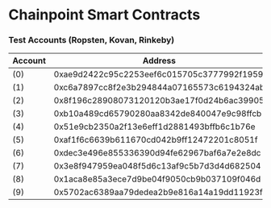 # Chainpoint Smart Contracts

### Test Accounts (Ropsten, Kovan, Rinkeby)

| Account  | Address | Ropsten | Kovan |
| ------------- | ------------- | ------------- | ------------- |
| (0)  | 0xae9d2422c95c2253eef6c015705c3777992f1959 | [view](https://ropsten.etherscan.io/address/0xae9d2422c95c2253eef6c015705c3777992f1959) | [view](https://kovan.etherscan.io/address/0xae9d2422c95c2253eef6c015705c3777992f1959) |
| (1)  | 0xc6a7897cc8f2e3b294844a07165573c6194324ab | [view](https://ropsten.etherscan.io/address/0xc6a7897cc8f2e3b294844a07165573c6194324ab) | [view](https://kovan.etherscan.io/address/0xc6a7897cc8f2e3b294844a07165573c6194324ab) |
| (2)  | 0x8f196c28908073120120b3ae17f0d24b6ac39905 | [view](https://ropsten.etherscan.io/address/0x8f196c28908073120120b3ae17f0d24b6ac39905) | [view](https://kovan.etherscan.io/address/0x8f196c28908073120120b3ae17f0d24b6ac39905) |
| (3)  | 0xb10a489cd65790280aa8342de840047e9c98ffcb | [view](https://ropsten.etherscan.io/address/0xb10a489cd65790280aa8342de840047e9c98ffcb) | [view](https://kovan.etherscan.io/address/0xb10a489cd65790280aa8342de840047e9c98ffcb) |
| (4)  | 0x51e9cb2350a2f13e6eff1d2881493bffb6c1b76e | [view](https://ropsten.etherscan.io/address/0x51e9cb2350a2f13e6eff1d2881493bffb6c1b76e) | [view](https://kovan.etherscan.io/address/0x51e9cb2350a2f13e6eff1d2881493bffb6c1b76e) |
| (5)  | 0xaf1f6c6639b611670cd042b9ff12472201c8051f | [view](https://ropsten.etherscan.io/address/0xaf1f6c6639b611670cd042b9ff12472201c8051f) | [view](https://kovan.etherscan.io/address/0xaf1f6c6639b611670cd042b9ff12472201c8051f) |
| (6)  | 0xdec3e496e855336390d94fe62967baf6a7e2e8dc | [view](https://ropsten.etherscan.io/address/0xdec3e496e855336390d94fe62967baf6a7e2e8dc) | [view](https://kovan.etherscan.io/address/0xdec3e496e855336390d94fe62967baf6a7e2e8dc) |
| (7)  | 0x3e8f947959ea048f5d6c13af9c5b7d3d4d682504 | [view](https://ropsten.etherscan.io/address/0x3e8f947959ea048f5d6c13af9c5b7d3d4d682504) | [view](https://kovan.etherscan.io/address/0x3e8f947959ea048f5d6c13af9c5b7d3d4d682504) |
| (8)  | 0x1aca8e85a3ece7d9be04f9050cb9b037109f046d | [view](https://ropsten.etherscan.io/address/0x1aca8e85a3ece7d9be04f9050cb9b037109f046d) | [view](https://kovan.etherscan.io/address/0x1aca8e85a3ece7d9be04f9050cb9b037109f046d) |
| (9)  | 0x5702ac6389aa79dedea2b9e816a14a19dd11923f | [view](https://ropsten.etherscan.io/address/0x5702ac6389aa79dedea2b9e816a14a19dd11923f) | [view](https://kovan.etherscan.io/address/0x5702ac6389aa79dedea2b9e816a14a19dd11923f) |
